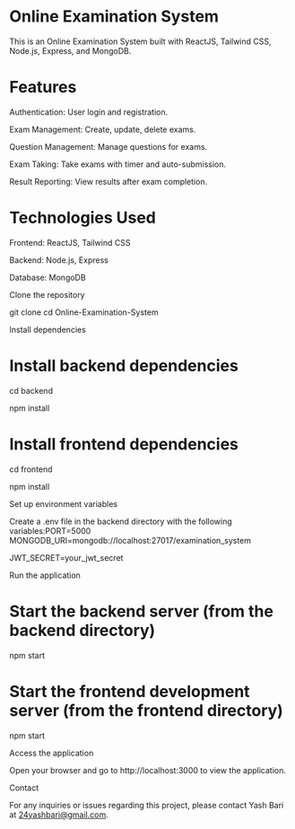 # Online Examination System

This is an Online Examination System built with ReactJS, Tailwind CSS, Node.js, Express, and MongoDB.

# Features

Authentication: User login and registration.

Exam Management: Create, update, delete exams.

Question Management: Manage questions for exams.

Exam Taking: Take exams with timer and auto-submission.

Result Reporting: View results after exam completion.

# Technologies Used

Frontend: ReactJS, Tailwind CSS

Backend: Node.js, Express

Database: MongoDB

Clone the repository

git clone 
cd Online-Examination-System

Install dependencies

# Install backend dependencies

cd backend

npm install

# Install frontend dependencies

cd frontend

npm install

Set up environment variables

Create a .env file in the backend directory with the following variables:PORT=5000
MONGODB_URI=mongodb://localhost:27017/examination_system

JWT_SECRET=your_jwt_secret

Run the application

# Start the backend server (from the backend directory)

npm start

# Start the frontend development server (from the frontend directory)

npm start

Access the application

Open your browser and go to http://localhost:3000 to view the application.

Contact

For any inquiries or issues regarding this project, please contact Yash Bari at 24yashbari@gmail.com.
